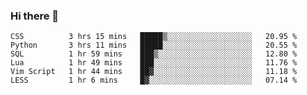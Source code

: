 ### Hi there 👋

<!--
**gustavkrist/gustavkrist** is a ✨ _special_ ✨ repository because its `README.md` (this file) appears on your GitHub profile.

Here are some ideas to get you started:

- 🔭 I’m currently working on ...
- 🌱 I’m currently learning ...
- 👯 I’m looking to collaborate on ...
- 🤔 I’m looking for help with ...
- 💬 Ask me about ...
- 📫 How to reach me: ...
- 😄 Pronouns: ...
- ⚡ Fun fact: ...
-->

<!--START_SECTION:waka-->

```text
CSS          3 hrs 15 mins   █████▒░░░░░░░░░░░░░░░░░░░   20.95 %
Python       3 hrs 11 mins   █████░░░░░░░░░░░░░░░░░░░░   20.55 %
SQL          1 hr 59 mins    ███▒░░░░░░░░░░░░░░░░░░░░░   12.80 %
Lua          1 hr 49 mins    ███░░░░░░░░░░░░░░░░░░░░░░   11.76 %
Vim Script   1 hr 44 mins    ██▓░░░░░░░░░░░░░░░░░░░░░░   11.18 %
LESS         1 hr 6 mins     █▓░░░░░░░░░░░░░░░░░░░░░░░   07.14 %
```

<!--END_SECTION:waka-->
